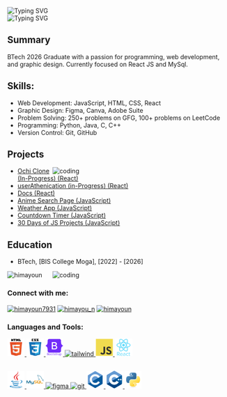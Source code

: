 
![Typing SVG](https://readme-typing-svg.demolab.com?font=&pause=1000&color=1DF076&background=FF00E000&center=true&repeat=false&random=true&width=435&lines=Hey+There%2C+I'm+Himayoun)
<br/>
![Typing SVG](https://readme-typing-svg.demolab.com?font=&size=16&pause=1000&color=17CC87&background=FF00E000&center=true&repeat=false&random=true&width=440&lines=Programmer+%7C+Web+Developer+%7C+Graphic+Designer)


## Summary
BTech 2026 Graduate with a passion for programming, web development, and graphic design. Currently focused on React JS and MySql.



## Skills: 
- Web Development: JavaScript, HTML, CSS, React
- Graphic Design: Figma, Canva, Adobe Suite
- Problem Solving: 250+ problems on GFG, 100+ problems on LeetCode
- Programming: Python, Java, C, C++
- Version Control: Git, GitHub





## Projects
<img align="right" alt="coding" width="400" src="https://media.giphy.com/media/zOvBKUUEERdNm/giphy.gif"/>

- [Ochi Clone (In-Progress) (React)](https://ochi-ui-clone.netlify.app)
- [userAthenication (in-Progress) (React)](https://staticapp01.netlify.app)
- [Docs (React)](https://docs-sheryians.netlify.app/)
- [Anime Search Page (JavaScript)](https://himayoun.github.io/30DaysOfJs/LearningJSAfter30Days/animePage/index.html)
- [Weather App (JavaScript)](https://himayoun.github.io/30DaysOfJs/week3/WeatherApp/index.html)
- [Countdown Timer (JavaScript)](https://himayoun.github.io/30DaysOfJs/week2/moreOnSameTopics/countDownTimer/index.html)
- [30 Days of JS Projects (JavaScript)](https://himayoun.github.io/30DaysOfJs/)



## Education
- BTech, [BIS College Moga], [2022] - [2026]

<!--## Interests
- Continuous learning and improvement
-->

<img align="right" alt="coding" width="400" src="https://miro.medium.com/max/1360/1*IRGHmiGsa16stedQvIaZfw.gif"/>





<p align="left"> <img src="https://komarev.com/ghpvc/?username=himayoun&label=Profile%20views&color=0e75b6&style=flat" alt="himayoun" /> </p>

<h3 align="left">Connect with me:</h3>
<p align="left">
<a href="https://linkedin.com/in/himayoun7931" target="blank"><img align="center" src="https://raw.githubusercontent.com/rahuldkjain/github-profile-readme-generator/master/src/images/icons/Social/linked-in-alt.svg" alt="himayoun7931" height="30" width="40" /></a>
<a href="https://instagram.com/himayou_n" target="blank"><img align="center" src="https://raw.githubusercontent.com/rahuldkjain/github-profile-readme-generator/master/src/images/icons/Social/instagram.svg" alt="himayou_n" height="30" width="40" /></a>
<a href="https://auth.geeksforgeeks.org/user/himayoun" target="blank"><img align="center" src="https://raw.githubusercontent.com/rahuldkjain/github-profile-readme-generator/master/src/images/icons/Social/geeks-for-geeks.svg" alt="himayoun" height="30" width="40" /></a>
</p>

<h3 align="left">Languages and Tools:</h3>

<p align="left"> 

<a href="https://www.w3.org/html/" target="_blank" rel="noreferrer"> <img src="https://raw.githubusercontent.com/devicons/devicon/master/icons/html5/html5-original-wordmark.svg" alt="html5" width="40" height="40"/> </a> <a href="https://www.w3schools.com/css/" target="_blank" rel="noreferrer"> <img src="https://raw.githubusercontent.com/devicons/devicon/master/icons/css3/css3-original-wordmark.svg" alt="css3" width="40" height="40"/> </a> <a href="https://getbootstrap.com" target="_blank" rel="noreferrer"> <img src="https://raw.githubusercontent.com/devicons/devicon/master/icons/bootstrap/bootstrap-plain-wordmark.svg" alt="bootstrap" width="40" height="40"/> </a><a href="https://tailwindcss.com/" target="_blank" rel="noreferrer"> <img src="https://www.vectorlogo.zone/logos/tailwindcss/tailwindcss-icon.svg" alt="tailwind" width="40" height="40"/> </a> <a href="https://developer.mozilla.org/en-US/docs/Web/JavaScript" target="_blank" rel="noreferrer"> <img src="https://raw.githubusercontent.com/devicons/devicon/master/icons/javascript/javascript-original.svg" alt="javascript" width="40" height="40"/> </a> <a href="https://reactjs.org/" target="_blank" rel="noreferrer"> <img src="https://raw.githubusercontent.com/devicons/devicon/master/icons/react/react-original-wordmark.svg" alt="react" width="40" height="40"/> </a>

<br/>
<a href="https://www.java.com" target="_blank" rel="noreferrer"> <img src="https://raw.githubusercontent.com/devicons/devicon/master/icons/java/java-original.svg" alt="java" width="40" height="40"/> </a> <a href="https://www.mysql.com/" target="_blank" rel="noreferrer"> <img src="https://raw.githubusercontent.com/devicons/devicon/master/icons/mysql/mysql-original-wordmark.svg" alt="mysql" width="40" height="40"/> </a> <a href="https://www.figma.com/" target="_blank" rel="noreferrer"> <img src="https://www.vectorlogo.zone/logos/figma/figma-icon.svg" alt="figma" width="40" height="40"/> </a> <a href="https://git-scm.com/" target="_blank" rel="noreferrer"> <img src="https://www.vectorlogo.zone/logos/git-scm/git-scm-icon.svg" alt="git" width="40" height="40"/> </a> <a href="https://www.cprogramming.com/" target="_blank" rel="noreferrer"> <img src="https://raw.githubusercontent.com/devicons/devicon/master/icons/c/c-original.svg" alt="c" width="40" height="40"/> </a> <a href="https://www.w3schools.com/cpp/" target="_blank" rel="noreferrer"> <img src="https://raw.githubusercontent.com/devicons/devicon/master/icons/cplusplus/cplusplus-original.svg" alt="cplusplus" width="40" height="40"/> </a> <a href="https://www.python.org" target="_blank" rel="noreferrer"> <img src="https://raw.githubusercontent.com/devicons/devicon/master/icons/python/python-original.svg" alt="python" width="40" height="40"/> </a> 




</p>

<br/>
<br/>


<!--<p><img align="center" src="https://github-readme-stats.vercel.app/api/top-langs?username=himayoun&show_icons=true&locale=en&layout=compact" alt="himayoun" /> </p>-->
